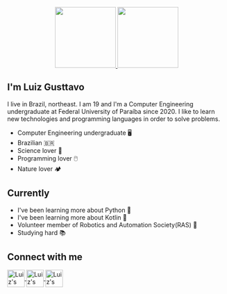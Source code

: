 

<p align = "center">
  <a href = "https://github.com/GusttavoOliveira%22%3E">
    
  <img height="140em" src="https://github-readme-stats.vercel.app/api/?username=GusttavoOliveira&show_icons=true&title_color=fff&icon_color=79ff97&text_color=9f9f9f&bg_color=151515" >
    
  <img height="140em" src="https://github-readme-stats.vercel.app/api/top-langs/?username=GusttavoOliveira&title_color=fff&icon_color=79ff97&text_color=9f9f9f&bg_color=151515&layout=compact&langs_count=6%22/%3E">
  </a>
</p>



## I'm Luiz Gusttavo

  I live in Brazil, northeast. I am 19 and I'm a Computer Engineering undergraduate at Federal University of Paraíba since 2020.  I like to learn new technologies
  and programming languages in order to solve problems.

- Computer Engineering undergraduate 🖥️
- Brazilian 🇧🇷
- Science lover 🧪
- Programming lover 🖱️
- Nature lover 🏕️

## Currently

* I've been learning more about Python 🧡
* I've been learning more about Kotlin 💙
* Volunteer member of Robotics and Automation Society(RAS) 🤖
* Studying hard 📚

## Connect with me
<a href="https://www.linkedin.com/in/luiz-gusttavo-oliveira-de-souza-7538091b1/">
  <img align="center" alt="Luiz's LinkedIn" high="30" width="40" src="https://cdn.jsdelivr.net/gh/devicons/devicon/icons/linkedin/linkedin-original.svg"
   style="max-width=100% ;">
</a>

<a href="https://www.instagram.com/luiz.gusttavo26/?hl=pt-br">
  <img align="center" alt="Luiz's LinkedIn" high="30" width="40" src="https://upload.wikimedia.org/wikipedia/commons/thumb/9/96/Instagram.svg/1200px-Instagram.svg.png"
   style="max-width=100% ;">
</a>

<a href="https://g.dev/luizgusttavo">
  <img align="center" alt="Luiz's LinkedIn" high="30" width="40" src="https://seeklogo.com/images/G/google-developers-logo-F8BF3155AC-seeklogo.com.png"
   style="max-width=100% ;">
</a>
